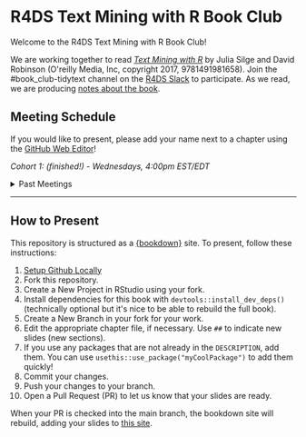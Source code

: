 # R4DS Text Mining with R Book Club

Welcome to the R4DS Text Mining with R Book Club!

We are working together to read [_Text Mining with R_](https://www.tidytextmining.com/) by Julia Silge and David Robinson (O'reilly Media, Inc, copyright 2017, 9781491981658).
Join the #book_club-tidytext channel on the [R4DS Slack](https://r4ds.io/join) to participate.
As we read, we are producing [notes about the book](https://r4ds.github.io/bookclub-tidytext/).

## Meeting Schedule

If you would like to present, please add your name next to a chapter using the [GitHub Web Editor](https://youtu.be/d41oc2OMAuI)!

*Cohort 1: (finished!) - Wednesdays, 4:00pm EST/EDT*

<details>
  <summary> Past Meetings </summary>
  
- 2021-09-22: Introduction - Shamsuddeen
- 2021-09-30: Chapter 1: The tidy text format - Kim
- 2021-10-06: Chapter 2: Sentiment analysis with tidy data - Shamsuddeen
- 2021-10-13: Chapter 3: Analyzing word and document frequency - Pavitra
- 2021-11-10: Chapter 4: Relationships between words - Justin D.
- 2021-10-27: Chapter 5: Converting to and from non-tidy formats - Pavitra
- 2021-11-17: Chapter 6: Topic modeling - Justin D.
- 2021-12-01: Chapter 7: Case study: comparing Twitter archives - Shamsuddeen
- 2021-12-08: Chapters 8-9: Case studies - Layla & Justin D.
</details>

<hr>


## How to Present

This repository is structured as a [{bookdown}](https://CRAN.R-project.org/package=bookdown) site.
To present, follow these instructions:

1. [Setup Github Locally](https://www.youtube.com/watch?v=hNUNPkoledI)
2. Fork this repository.
3. Create a New Project in RStudio using your fork.
4. Install dependencies for this book with `devtools::install_dev_deps()` (technically optional but it's nice to be able to rebuild the full book).
5. Create a New Branch in your fork for your work.
6. Edit the appropriate chapter file, if necessary. Use `##` to indicate new slides (new sections).
7. If you use any packages that are not already in the `DESCRIPTION`, add them. You can use `usethis::use_package("myCoolPackage")` to add them quickly!
8. Commit your changes.
9. Push your changes to your branch.
10. Open a Pull Request (PR) to let us know that your slides are ready.

When your PR is checked into the main branch, the bookdown site will rebuild, adding your slides to [this site](https://r4ds.github.io/bookclub-tidytext/).

